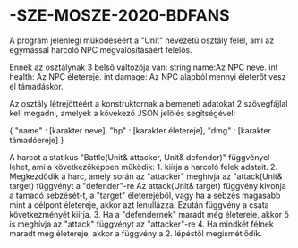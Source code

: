 # -SZE-MOSZE-2020-BDFANS

A program jelenlegi működéséért a "Unit" nevezetű osztály felel, ami az egymással harcoló NPC megvalósításáért felelős.

Ennek az osztálynak 3 belső változója van:
    string name:Az NPC neve.
	int health: Az NPC életereje.
	int damage: Az NPC alapból mennyi életerőt vesz el támadáskor.

Az osztály létrejöttéért a konstruktornak a bemeneti adatokat 2 szövegfájlal kell megadni, amelyek a kövekező JSON jelölés segítségével:

{
  "name" : [karakter neve],
  "hp" : [karakter életereje],
  "dmg" : [karakter támadóereje]
}


A harcot a statikus "Battle(Unit& attacker, Unit& defender)" függvényel lehet, ami a következőképpen működik:
    1.  kiírja a harcoló felek adatait.
    2.  Megkezdődik a harc, amely során az "attacker" meghívja az "attack(Unit& target) függvényt a "defender"-re
        Az attack(Unit& target) függvény kivonja a támadó sebzését-t, a "target" életerejéből, vagy ha a sebzés magasabb mint a célpont életereje, akkor azt lenullázza.
        Ezután függvény a csata következményét kiírja.
    3.  Ha a "defendernek" maradt még életereje, akkor ő is meghívja az "attack" függvényt az "attacker"-re
    4.  Ha mindkét félnek maradt még életereje, akkor a függvény a 2. lépéstől megismétlődik.